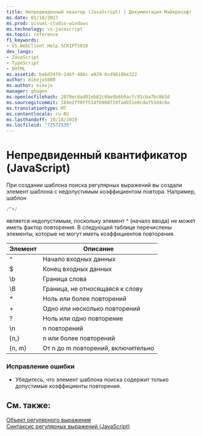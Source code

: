 ```yaml
---
title: Непредвиденный квантор (JavaScript) | Документация Майкрософт
ms.date: 01/18/2017
ms.prod: visual-studio-windows
ms.technology: vs-javascript
ms.topic: reference
f1_keywords:
- VS.WebClient.Help.SCRIPT5018
dev_langs:
- JavaScript
- TypeScript
- DHTML
ms.assetid: ba6d34f9-2d6f-486c-a929-6cd9818be322
author: mikejo5000
ms.author: mikejo
manager: ghogen
ms.openlocfilehash: 2070ec6ad01eb62c6be9b6b9acfc91cba7bc863d
ms.sourcegitcommit: 184e2ff0ff514fb980724fa4b51e0cda753d4c6e
ms.translationtype: MT
ms.contentlocale: ru-RU
ms.lasthandoff: 10/18/2019
ms.locfileid: "72572535"
---
```

# <a name="unexpected-quantifier-javascript"></a>Непредвиденный квантификатор (JavaScript)
При создании шаблона поиска регулярных выражений вы создали элемент шаблона с недопустимым коэффициентом повтора. Например, шаблон  
  
```js
/^+/  
```  
  
 является недопустимым, поскольку элемент ^ (начало ввода) не может иметь фактор повторения. В следующей таблице перечислены элементы, которые не могут иметь коэффициентов повторения.  
  
|Элемент|Описание|  
|-------------|-----------------|  
|^|Начало входных данных|  
|$|Конец входных данных|  
|\b|Граница слова|  
|\B|Граница, не относящаяся к слову|  
|*|Ноль или более повторений|  
|+|Одно или несколько повторений|  
|?|Ноль или одно повторение|  
|\n|n повторений|  
|{n,}|n или более повторений|  
|{n, m}|От n до m повторений, включительно|  
  
### <a name="to-correct-this-error"></a>Исправление ошибки  
  
- Убедитесь, что элемент шаблона поиска содержит только допустимые коэффициенты повторения.  
  
## <a name="see-also"></a>См. также:  
 [Объект регулярного выражения](../../javascript/reference/regular-expression-object-javascript.md)   
 [Синтаксис регулярных выражений (JavaScript)](https://msdn.microsoft.com/library/1400241x)